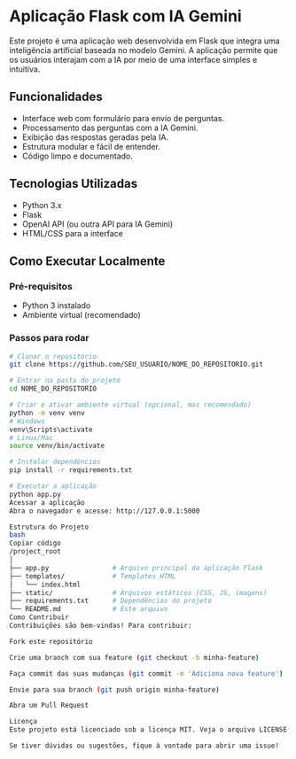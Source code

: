 # Aplicação Flask com IA Gemini

Este projeto é uma aplicação web desenvolvida em Flask que integra uma inteligência artificial baseada no modelo Gemini. A aplicação permite que os usuários interajam com a IA por meio de uma interface simples e intuitiva.

## Funcionalidades

- Interface web com formulário para envio de perguntas.
- Processamento das perguntas com a IA Gemini.
- Exibição das respostas geradas pela IA.
- Estrutura modular e fácil de entender.
- Código limpo e documentado.

## Tecnologias Utilizadas

- Python 3.x
- Flask
- OpenAI API (ou outra API para IA Gemini)
- HTML/CSS para a interface

## Como Executar Localmente

### Pré-requisitos

- Python 3 instalado
- Ambiente virtual (recomendado)

### Passos para rodar

```bash
# Clonar o repositório
git clone https://github.com/SEU_USUARIO/NOME_DO_REPOSITORIO.git

# Entrar na pasta do projeto
cd NOME_DO_REPOSITORIO

# Criar e ativar ambiente virtual (opcional, mas recomendado)
python -m venv venv
# Windows
venv\Scripts\activate
# Linux/Mac
source venv/bin/activate

# Instalar dependências
pip install -r requirements.txt

# Executar a aplicação
python app.py
Acessar a aplicação
Abra o navegador e acesse: http://127.0.0.1:5000

Estrutura do Projeto
bash
Copiar código
/project_root
│
├── app.py                # Arquivo principal da aplicação Flask
├── templates/            # Templates HTML
│   └── index.html
├── static/               # Arquivos estáticos (CSS, JS, imagens)
├── requirements.txt      # Dependências do projeto
└── README.md             # Este arquivo
Como Contribuir
Contribuições são bem-vindas! Para contribuir:

Fork este repositório

Crie uma branch com sua feature (git checkout -b minha-feature)

Faça commit das suas mudanças (git commit -m 'Adiciona nova feature')

Envie para sua branch (git push origin minha-feature)

Abra um Pull Request

Licença
Este projeto está licenciado sob a licença MIT. Veja o arquivo LICENSE para mais detalhes.

Se tiver dúvidas ou sugestões, fique à vontade para abrir uma issue!

